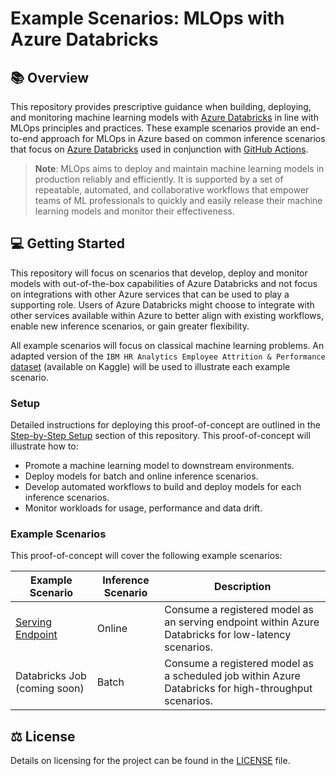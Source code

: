 # Example Scenarios: MLOps with Azure Databricks

## :books: Overview

This repository provides prescriptive guidance when building, deploying, and monitoring machine learning models with [Azure Databricks](https://learn.microsoft.com/azure/databricks/introduction/) in line with MLOps principles and practices. These example scenarios provide an end-to-end approach for MLOps in Azure based on common inference scenarios that focus on [Azure Databricks](https://learn.microsoft.com/azure/databricks/introduction/) used in conjunction with [GitHub Actions](https://github.com/features/actions).

> **Note**:
> MLOps aims to deploy and maintain machine learning models in production reliably and efficiently. It is supported by a set of repeatable, automated, and collaborative workflows that empower teams of ML professionals to quickly and easily release their machine learning models and monitor their effectiveness.

## :computer: Getting Started

This repository will focus on scenarios that develop, deploy and monitor models with out-of-the-box capabilities of Azure Databricks and not focus on integrations with other Azure services that can be used to play a supporting role. Users of Azure Databricks might choose to integrate with other services available within Azure to better align with existing workflows, enable new inference scenarios, or gain greater flexibility.

All example scenarios will focus on classical machine learning problems. An adapted version of the `IBM HR Analytics Employee Attrition & Performance` [dataset](https://www.kaggle.com/pavansubhasht/ibm-hr-analytics-attrition-dataset) (available on Kaggle) will be used to illustrate each example scenario.

### Setup

Detailed instructions for deploying this proof-of-concept are outlined in the [Step-by-Step Setup](.github/docs/step-by-step.md) section of this repository. This proof-of-concept will illustrate how to:

- Promote a machine learning model to downstream environments.
- Deploy models for batch and online inference scenarios.
- Develop automated workflows to build and deploy models for each inference scenarios.
- Monitor workloads for usage, performance and data drift.

### Example Scenarios

This proof-of-concept will cover the following example scenarios:

| Example Scenario | Inference Scenario | Description |
| ---------------- | ------------------ | ----------- |
| [Serving Endpoint](./.github/docs/serving-endpoint.md) | Online | Consume a registered model as an serving endpoint within Azure Databricks for low-latency scenarios. |
| Databricks Job (coming soon) | Batch | Consume a registered model as a scheduled job within Azure Databricks for high-throughput scenarios. |

## :balance_scale: License

Details on licensing for the project can be found in the [LICENSE](./LICENSE) file.
